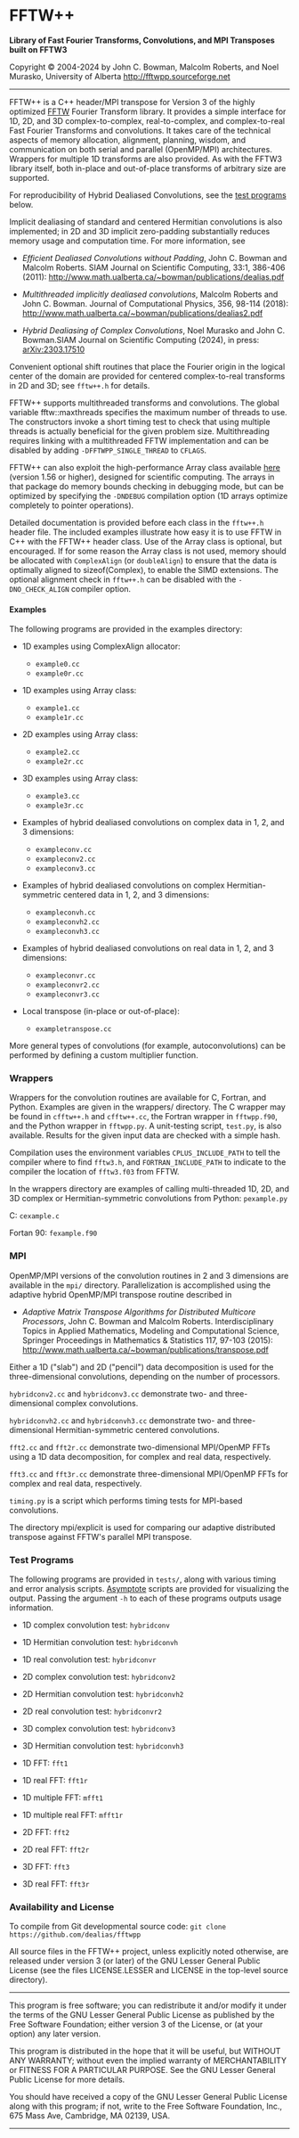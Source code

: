 # FFTW++
__Library of Fast Fourier Transforms, Convolutions, and MPI Transposes built on FFTW3__

Copyright &copy; 2004-2024 by John C. Bowman, Malcolm Roberts, and Noel Murasko, University of Alberta http://fftwpp.sourceforge.net

---

FFTW++ is a C++ header/MPI transpose for Version 3 of the highly optimized [FFTW](http://www.fftw.org) Fourier Transform library. It provides a simple interface for 1D, 2D, and 3D complex-to-complex, real-to-complex, and complex-to-real Fast Fourier Transforms and convolutions. It takes care of the technical aspects of memory allocation, alignment, planning, wisdom, and communication on both serial and parallel (OpenMP/MPI) architectures. Wrappers for multiple 1D transforms are also provided. As with the FFTW3 library itself, both in-place and out-of-place transforms of arbitrary size are supported.

For reproducibility of Hybrid Dealiased Convolutions, see the [test programs](#test-programs) below.

Implicit dealiasing of standard and centered Hermitian convolutions is also implemented; in 2D and 3D implicit zero-padding substantially reduces memory usage and computation time.  For more information, see

- _Efficient Dealiased Convolutions without Padding_, John C. Bowman and Malcolm Roberts. SIAM Journal on Scientific Computing, 33:1, 386-406 (2011): http://www.math.ualberta.ca/~bowman/publications/dealias.pdf

- _Multithreaded implicitly dealiased convolutions_, Malcolm Roberts and John C. Bowman. Journal of Computational Physics, 356, 98-114 (2018): http://www.math.ualberta.ca/~bowman/publications/dealias2.pdf

- _Hybrid Dealiasing of Complex Convolutions_, Noel Murasko and John C. Bowman.SIAM Journal on Scientific Computing (2024), in press: [arXiv:2303.17510](https://arxiv.org/abs/2303.17510)

Convenient optional shift routines that place the Fourier origin in the logical center of the domain are provided for centered complex-to-real transforms in 2D and 3D; see `fftw++.h` for details.

FFTW++ supports multithreaded transforms and convolutions.  The global variable fftw::maxthreads specifies the maximum number of threads to use. The constructors invoke a short timing test to check that using multiple threads is actually beneficial for the given problem size.  Multithreading requires linking with a multithreaded FFTW implementation and can be disabled by adding `-DFFTWPP_SINGLE_THREAD` to `CFLAGS`.

FFTW++ can also exploit the high-performance Array class available [here](http://www.math.ualberta.ca/~bowman/Array) (version 1.56 or higher), designed for scientific computing. The arrays in that package do memory bounds checking in debugging mode, but can be optimized by specifying the `-DNDEBUG` compilation option (1D arrays optimize completely to pointer operations).

Detailed documentation is provided before each class in the `fftw++.h` header file. The included examples illustrate how easy it is to use FFTW in C++ with the FFTW++ header class. Use of the Array class is optional, but encouraged. If for some reason the Array class is not used, memory should be allocated with `ComplexAlign` (or `doubleAlign`) to ensure that the data is optimally aligned to sizeof(Complex), to enable the SIMD extensions.  The optional alignment check in `fftw++.h` can be disabled with the `-DNO_CHECK_ALIGN` compiler option.

#### Examples

The following programs are provided in the examples directory:

- 1D examples using ComplexAlign allocator:
    * `example0.cc`
    * `example0r.cc`

- 1D examples using Array class:
    * `example1.cc`
    * `example1r.cc`

- 2D examples using Array class:
    * `example2.cc`
    * `example2r.cc`

- 3D examples using Array class:
    * `example3.cc`
    * `example3r.cc`

- Examples of hybrid dealiased convolutions on complex data in 1, 2, and 3 dimensions:
    * `exampleconv.cc`
    * `exampleconv2.cc`
    * `exampleconv3.cc`

- Examples of hybrid dealiased convolutions on complex Hermitian-symmetric centered data in 1, 2, and 3 dimensions:
    * `exampleconvh.cc`
    * `exampleconvh2.cc`
    * `exampleconvh3.cc`

- Examples of hybrid dealiased convolutions on real data in 1, 2, and 3 dimensions:
    * `exampleconvr.cc`
    * `exampleconvr2.cc`
    * `exampleconvr3.cc`

- Local transpose (in-place or out-of-place):
    * `exampletranspose.cc`

More general types of convolutions (for example, autoconvolutions) can be performed by defining a custom multiplier function.

### Wrappers

Wrappers for the convolution routines are available for C, Fortran, and Python. Examples are given in the wrappers/ directory. The C wrapper may be found in `cfftw++.h` and `cfftw++.cc`, the Fortran wrapper in `fftwpp.f90`, and the Python wrapper in `fftwpp.py`. A unit-testing script, `test.py`, is also available. Results for the given input data are checked with a simple hash.

Compilation uses the environment variables `CPLUS_INCLUDE_PATH` to tell the compiler where to find `fftw3.h`, and `FORTRAN_INCLUDE_PATH` to indicate to the compiler the location of `fftw3.f03` from FFTW.

In the wrappers directory are examples of calling multi-threaded 1D, 2D, and 3D complex or Hermitian-symmetric convolutions from Python: `pexample.py`

C:
`cexample.c`

Fortan 90:
`fexample.f90`

### MPI

OpenMP/MPI versions of the convolution routines in 2 and 3 dimensions are available in the `mpi/` directory.  Parallelization is accomplished using the adaptive hybrid OpenMP/MPI transpose routine described in

- _Adaptive Matrix Transpose Algorithms for Distributed
Multicore Processors_, John C. Bowman and Malcolm Roberts.
Interdisciplinary Topics in Applied Mathematics, Modeling and Computational
Science, Springer Proceedings in Mathematics & Statistics 117,
97-103 (2015): http://www.math.ualberta.ca/~bowman/publications/transpose.pdf

Either a 1D ("slab") and 2D ("pencil") data decomposition is used for the three-dimensional convolutions, depending on the number of processors.

`hybridconv2.cc` and `hybridconv3.cc` demonstrate two- and three-dimensional complex convolutions.

`hybridconvh2.cc` and `hybridconvh3.cc` demonstrate two- and three-dimensional Hermitian-symmetric centered convolutions.

`fft2.cc` and `fft2r.cc` demonstrate two-dimensional MPI/OpenMP FFTs using a 1D data decomposition, for complex and real data, respectively.

`fft3.cc` and `fft3r.cc` demonstrate three-dimensional MPI/OpenMP FFTs for complex and real data, respectively.

`timing.py` is a script which performs timing tests for MPI-based convolutions.

The directory mpi/explicit is used for comparing our adaptive distributed transpose against FFTW's parallel MPI transpose.


### Test Programs

The following programs are provided in `tests/`, along with various timing and error analysis scripts. [Asymptote](http://asymptote.sourceforge.io/) scripts are provided for visualizing the output. Passing the argument `-h` to each of these programs outputs usage information.

- 1D complex convolution test: `hybridconv`

- 1D Hermitian convolution test: `hybridconvh`

- 1D real convolution test: `hybridconvr`

- 2D complex convolution test: `hybridconv2`

- 2D Hermitian convolution test: `hybridconvh2`

- 2D real convolution test: `hybridconvr2`

- 3D complex convolution test: `hybridconv3`

- 3D Hermitian convolution test: `hybridconvh3`

- 1D FFT: `fft1`

- 1D real FFT: `fft1r`

- 1D multiple FFT: `mfft1`

- 1D multiple real FFT: `mfft1r`

- 2D FFT: `fft2`

- 2D real FFT: `fft2r`

- 3D FFT: `fft3`

- 3D real FFT: `fft3r`

### Availability and License

To compile from Git developmental source code:
`git clone https://github.com/dealias/fftwpp`

All source files in the FFTW++ project, unless explicitly noted otherwise, are released under version 3 (or later) of the GNU Lesser General Public License (see the files LICENSE.LESSER and LICENSE in the top-level source directory).

---

This program is free software; you can redistribute it and/or modify it under the terms of the GNU Lesser General Public License as published by the Free Software Foundation; either version 3 of the License, or (at your option) any later version.

This program is distributed in the hope that it will be useful, but WITHOUT ANY WARRANTY; without even the implied warranty of MERCHANTABILITY or FITNESS FOR A PARTICULAR PURPOSE.  See the GNU Lesser General Public License for more details.

You should have received a copy of the GNU Lesser General Public License along with this program; if not, write to the Free Software Foundation, Inc., 675 Mass Ave, Cambridge, MA 02139, USA.

---
